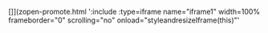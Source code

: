<!-- Generated by /cicd/docupdate.sh -->
[]](zopen-promote.html ':include :type=iframe name="iframe1" width=100% frameborder="0" scrolling="no" onload="styleandresizeIframe(this)"'

